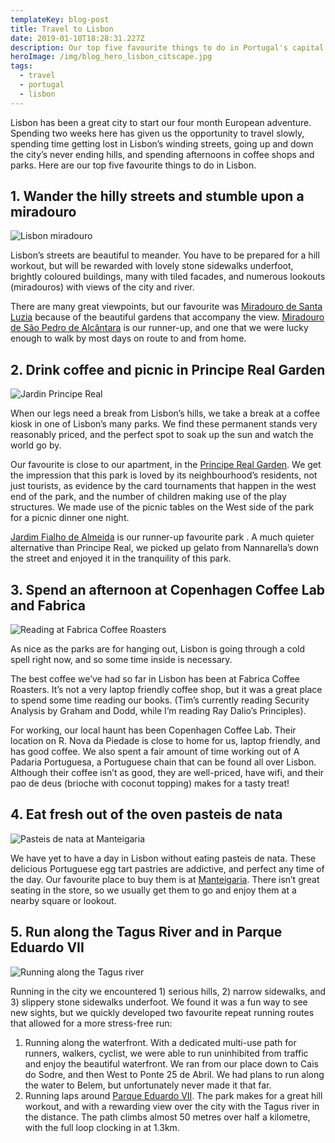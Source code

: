 ```yaml
---
templateKey: blog-post
title: Travel to Lisbon
date: 2019-01-10T18:28:31.227Z
description: Our top five favourite things to do in Portugal's capital city
heroImage: /img/blog_hero_lisbon_citscape.jpg
tags:
  - travel
  - portugal
  - lisbon
---
```

Lisbon has been a great city to start our four month European adventure. Spending two weeks here has given us the opportunity to travel slowly, spending time getting lost in Lisbon’s winding streets, going up and down the city’s never ending hills, and spending afternoons in coffee shops and parks. Here are our top five favourite things to do in Lisbon.

## 1. Wander the hilly streets and stumble upon a miradouro

![Lisbon miradouro](/img/blog-5658.jpg)

Lisbon’s streets are beautiful to meander. You have to be prepared for a hill workout, but will be rewarded with lovely stone sidewalks underfoot, brightly coloured buildings, many with tiled facades, and numerous lookouts (miradouros) with views of the city and river.

There are many great viewpoints, but our favourite was [Miradouro de Santa Luzia](https://goo.gl/maps/nChYo5nWLyJ2) because of the beautiful gardens that accompany the view. [Miradouro de São Pedro de Alcântara](https://goo.gl/maps/rwThqBmPDYQ2) is our runner-up, and one that we were lucky enough to walk by most days on route to and from home.

## 2. Drink coffee and picnic in Principe Real Garden

![Jardin Principe Real](/img/blog-5677.jpg)

When our legs need a break from Lisbon’s hills, we take a break at a coffee kiosk in one of Lisbon’s many parks. We find these permanent stands very reasonably priced, and the perfect spot to soak up the sun and watch the world go by.

Our favourite is close to our apartment, in the [Principe Real Garden](https://goo.gl/maps/iiM7bb6sAT32). We get the impression that this park is loved by its neighbourhood’s residents, not just tourists, as evidence by the card tournaments that happen in the west end of the park, and the number of children making use of the play structures. We made use of the picnic tables on the West side of the park for a picnic dinner one night.

[Jardim Fialho de Almeida](https://goo.gl/maps/un7fZ4xjxVz) is our runner-up favourite park . A much quieter alternative than Principe Real, we picked up gelato from Nannarella’s down the street and enjoyed it in the tranquility of this park.

## 3. Spend an afternoon at Copenhagen Coffee Lab and Fabrica

![Reading at Fabrica Coffee Roasters](/img/blog-5833.jpg)

As nice as the parks are for hanging out, Lisbon is going through a cold spell right now, and so some time inside is necessary. 

The best coffee we’ve had so far in Lisbon has been at Fabrica Coffee Roasters. It’s not a very laptop friendly coffee shop, but it was a great place to spend some time reading our books. (Tim’s currently reading Security Analysis by Graham and Dodd, while I’m reading Ray Dalio’s Principles).

For working, our local haunt has been Copenhagen Coffee Lab. Their location on R. Nova da Piedade is close to home for us, laptop friendly, and has good coffee. We also spent a fair amount of time working out of A Padaria Portuguesa, a Portuguese chain that can be found all over Lisbon. Although their coffee isn’t as good, they are well-priced, have wifi, and their pao de deus (brioche with coconut topping) makes for a tasty treat!

## 4. Eat fresh out of the oven pasteis de nata

![Pasteis de nata at Manteigaria](/img/blog-4577.jpg)

We have yet to have a day in Lisbon without eating pasteis de nata. These delicious Portuguese egg tart pastries are addictive, and perfect any time of the day. Our favourite place to buy them is at [Manteigaria](https://www.facebook.com/manteigaria.oficial/). There isn’t great seating in the store, so we usually get them to go and enjoy them at a nearby square or lookout.

## 5. Run along the Tagus River and in Parque Eduardo VII

![Running along the Tagus river](/img/blog-4402.jpg)

Running in the city we encountered 1) serious hills, 2) narrow sidewalks, and 3) slippery stone sidewalks underfoot. We found it was a fun way to see new sights, but we quickly developed two favourite repeat running routes that allowed for a more stress-free run:

1. Running along the waterfront. With a dedicated multi-use path for runners, walkers, cyclist, we were able to run uninhibited from traffic and enjoy the beautiful waterfront. We ran from our place down to Cais do Sodre, and then West to Ponte 25 de Abril. We had plans to run along the water to Belem, but unfortunately never made it that far. 
2. Running laps around [Parque Eduardo VII](https://goo.gl/maps/hLfV93XhtgQ2). The park makes for a great hill workout, and with a rewarding view over the city with the Tagus river in the distance. The path climbs almost 50 metres over half a kilometre, with the full loop clocking in at 1.3km.
